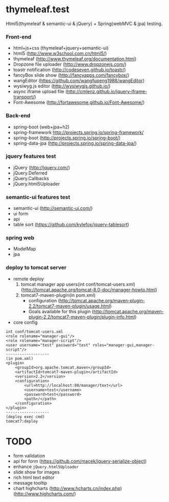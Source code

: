 # thymeleaf.test
Html5(thymeleaf & semantic-ui & jQuery) + Spring(webMVC & jpa) testing.

### Front-end
>
* html+js+css (thymeleaf+jquery+semantic-ui) 
* html5 (http://www.w3school.com.cn/html5/)
* thymeleaf (http://www.thymeleaf.org/documentation.html)
* Dropzone file uploader (http://www.dropzonejs.com/)
* toastr notification (http://codeseven.github.io/toastr/)
* fancyBox slide show (http://fancyapps.com/fancybox/)
* wangEditor (https://github.com/wangfupeng1988/wangEditor)
* wysiwyg.js editor (http://wysiwygjs.github.io/)
* async iframe upload file (http://cmlenz.github.io/jquery-iframe-transport/)
* Font-Awesome (http://fortawesome.github.io/Font-Awesome/)

### Back-end
>
* spring-boot (web+jpa+h2) 
* spring-framework http://projects.spring.io/spring-framework/
* spring-boot (http://projects.spring.io/spring-boot/)
* spring-data-jpa (http://projects.spring.io/spring-data-jpa/)

### jquery features test
>
* jQuery (http://jquery.com/)
* jQuery.Deferred
* jQuery.Callbacks
* jQuery.html5Uploader

### semantic-ui features test
>
* semantic-ui (http://semantic-ui.com/)
* ui form
* api
* table sort (https://github.com/kylefox/jquery-tablesort)

### spring web
>
* ModelMap
* jpa


### deploy to tomcat server
>
* remote deploy
	1. tomcat manager app users(int conf/tomcat-users.xml) (http://tomcat.apache.org/tomcat-8.0-doc/manager-howto.html)
	2. tomcat7-maven-plugin(in pom.xml) 
 		* configuration (http://tomcat.apache.org/maven-plugin-2.2/tomcat7-maven-plugin/usage.html)
 		* Goals available for this plugin (http://tomcat.apache.org/maven-plugin-2.2/tomcat7-maven-plugin/plugin-info.html)
* core config
```
int conf/tomcat-users.xml
<role rolename="manager-gui"/>
<role rolename="manager-script"/>
<user username="test" password="test" roles="manager-gui,manager-script"/>
-------------------
(in pom.xml)
<plugin>
	<groupId>org.apache.tomcat.maven</groupId>
	<artifactId>tomcat7-maven-plugin</artifactId>
	<version>2.2</version>
	<configuration>
		<url>http://localhost:80/manager/text</url>
		<username>test</username>
		<password>test</password>
		<path>/</path>
	</configuration>
</plugin>
-------------------
(deploy exec cmd)
tomcat7:deploy
```

# TODO
>
* form validation
* api for form (https://github.com/macek/jquery-serialize-object)
* enhance `jQuery.html5Uploader`
* slide show for images
* rich html text editor
* message tooltip
* chart highcharts (http://www.hcharts.cn/index.php) (http://www.highcharts.com/)